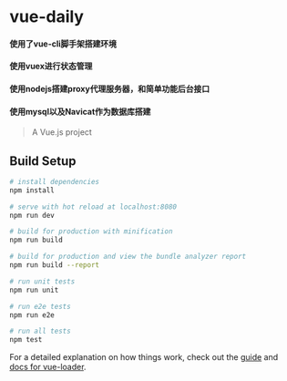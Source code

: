 # vue-daily

#### 使用了vue-cli脚手架搭建环境
#### 使用vuex进行状态管理
#### 使用nodejs搭建proxy代理服务器，和简单功能后台接口
#### 使用mysql以及Navicat作为数据库搭建

> A Vue.js project

## Build Setup

``` bash
# install dependencies
npm install

# serve with hot reload at localhost:8080
npm run dev

# build for production with minification
npm run build

# build for production and view the bundle analyzer report
npm run build --report

# run unit tests
npm run unit

# run e2e tests
npm run e2e

# run all tests
npm test
```

For a detailed explanation on how things work, check out the [guide](http://vuejs-templates.github.io/webpack/) and [docs for vue-loader](http://vuejs.github.io/vue-loader).
